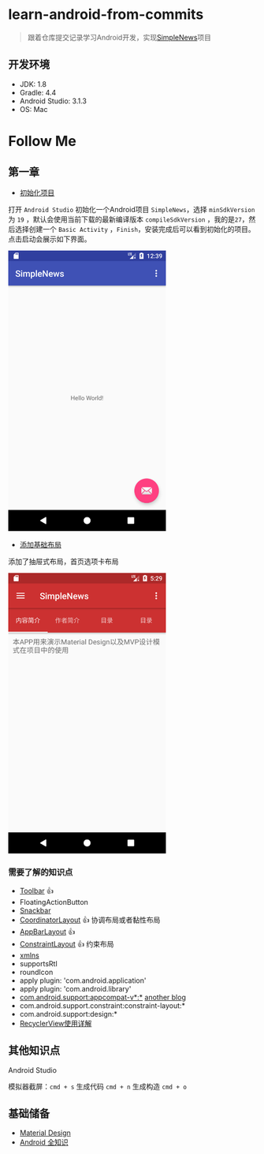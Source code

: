 # learn-android-from-commits

> 跟着仓库提交记录学习Android开发，实现[SimpleNews](https://github.com/Gnotes/SimpleNews)项目

## 开发环境

- JDK: 1.8
- Gradle: 4.4
- Android Studio: 3.1.3
- OS: Mac

# Follow Me

## 第一章

- [初始化项目](https://github.com/Gnotes/learn-android-from-commits/commit/a450ed0f47babdf3fd8468b4f0a3c4d153439491)

打开 `Android Studio` 初始化一个Android项目 `SimpleNews`，选择 `minSdkVersion` 为 `19` ，默认会使用当前下载的最新编译版本 `compileSdkVersion` ，我的是`27`，然后选择创建一个 `Basic Activity` ，`Finish`，安装完成后可以看到初始化的项目。点击启动会展示如下界面。  

  <img src="./screenshot/1.png" width="320"/>

- [添加基础布局](https://github.com/Gnotes/learn-android-from-commits/commit/24110f1c05a3581f3dc3f69a4fb2ce5754a395a8)

添加了抽屉式布局，首页选项卡布局  

  <img src="./screenshot/2.png" width="320">

### 需要了解的知识点

- [Toolbar](https://www.jianshu.com/p/e9130d31ee1f) 👍
- FloatingActionButton
- [Snackbar](http://wiki.jikexueyuan.com/project/material-design/components/snackbars-and-toasts.html)
- [CoordinatorLayout](https://blog.csdn.net/jxf_access/article/details/79564669) 👍 协调布局或者黏性布局
- [AppBarLayout](https://blog.csdn.net/jxf_access/article/details/79564669) 👍
- [ConstraintLayout](https://blog.csdn.net/lmj623565791/article/details/78011599?utm_source=tuicool&utm_medium=referral) 👍 约束布局
- [xmlns](https://github.com/Gnotes/Android/blob/master/UI%E5%B8%83%E5%B1%80/xmlns.md)
- supportsRtl
- roundIcon
- apply plugin: 'com.android.application'
- apply plugin: 'com.android.library'
- [com.android.support:appcompat-v*:*](https://blog.csdn.net/u010015108/article/details/52459890) [another blog](https://www.jb51.net/article/65520.htm)
- com.android.support.constraint:constraint-layout:*
- com.android.support:design:*
- [RecyclerView使用详解](https://blog.csdn.net/yuminfeng728/article/details/52020708)

## 其他知识点

Android Studio  

模拟器截屏：`cmd + s` 生成代码 `cmd + n` 生成构造 `cmd + o`

## 基础储备

- [Material Design](http://wiki.jikexueyuan.com/project/material-design/)
- [Android 全知识](http://wiki.jikexueyuan.com/list/android/)
